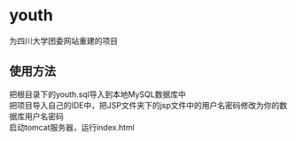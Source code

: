 # youth
为四川大学团委网站重建的项目

## 使用方法
把根目录下的youth.sql导入到本地MySQL数据库中  
把项目导入自己的IDE中，把JSP文件夹下的jsp文件中的用户名密码修改为你的数据库用户名密码  
启动tomcat服务器，运行index.html
